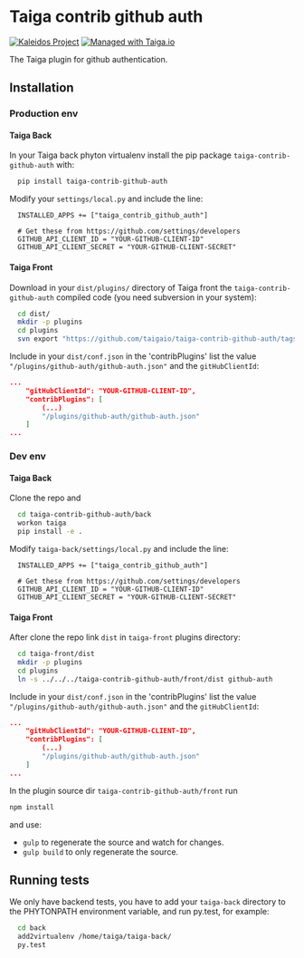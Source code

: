 Taiga contrib github auth
=========================

[![Kaleidos Project](http://kaleidos.net/static/img/badge.png)](https://github.com/kaleidos "Kaleidos Project")
[![Managed with Taiga.io](https://img.shields.io/badge/managed%20with-TAIGA.io-709f14.svg)](https://tree.taiga.io/project/taiga/ "Managed with Taiga.io")

The Taiga plugin for github authentication.

Installation
------------
### Production env

#### Taiga Back

In your Taiga back phyton virtualenv install the pip package `taiga-contrib-github-auth` with:

```bash
  pip install taiga-contrib-github-auth
```

Modify your `settings/local.py` and include the line:

```phyton
  INSTALLED_APPS += ["taiga_contrib_github_auth"]

  # Get these from https://github.com/settings/developers
  GITHUB_API_CLIENT_ID = "YOUR-GITHUB-CLIENT-ID"
  GITHUB_API_CLIENT_SECRET = "YOUR-GITHUB-CLIENT-SECRET"
```

#### Taiga Front

Download in your `dist/plugins/` directory of Taiga front the `taiga-contrib-github-auth` compiled code (you need subversion in your system):

```bash
  cd dist/
  mkdir -p plugins
  cd plugins
  svn export "https://github.com/taigaio/taiga-contrib-github-auth/tags/$(pip show taiga-contrib-github-auth | awk '/^Version: /{print $2}')/front/dist"  "github-auth"
```

Include in your `dist/conf.json` in the 'contribPlugins' list the value `"/plugins/github-auth/github-auth.json"` and the `gitHubClientId`:

```json
...
    "gitHubClientId": "YOUR-GITHUB-CLIENT-ID",
    "contribPlugins": [
        (...)
        "/plugins/github-auth/github-auth.json"
    ]
...
```

### Dev env

#### Taiga Back

Clone the repo and

```bash
  cd taiga-contrib-github-auth/back
  workon taiga
  pip install -e .
```

Modify `taiga-back/settings/local.py` and include the line:

```phyton
  INSTALLED_APPS += ["taiga_contrib_github_auth"]

  # Get these from https://github.com/settings/developers
  GITHUB_API_CLIENT_ID = "YOUR-GITHUB-CLIENT-ID"
  GITHUB_API_CLIENT_SECRET = "YOUR-GITHUB-CLIENT-SECRET"
```

#### Taiga Front

After clone the repo link `dist` in `taiga-front` plugins directory:

```bash
  cd taiga-front/dist
  mkdir -p plugins
  cd plugins
  ln -s ../../../taiga-contrib-github-auth/front/dist github-auth
```

Include in your `dist/conf.json` in the 'contribPlugins' list the value `"/plugins/github-auth/github-auth.json"` and the `gitHubClientId`:

```json
...
    "gitHubClientId": "YOUR-GITHUB-CLIENT-ID",
    "contribPlugins": [
        (...)
        "/plugins/github-auth/github-auth.json"
    ]
...
```

In the plugin source dir `taiga-contrib-github-auth/front` run

```bash
npm install
```
and use:

- `gulp` to regenerate the source and watch for changes.
- `gulp build` to only regenerate the source.

Running tests
-------------

We only have backend tests, you have to add your `taiga-back` directory to the
PHYTONPATH environment variable, and run py.test, for example:

```bash
  cd back
  add2virtualenv /home/taiga/taiga-back/
  py.test
```

